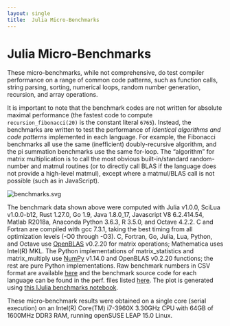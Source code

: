 ```yaml
---
layout: single
title:  Julia Micro-Benchmarks
---
```


# Julia Micro-Benchmarks

These micro-benchmarks, while not comprehensive, do test compiler performance on a range of common code patterns, such as function calls, string parsing, sorting, numerical loops, random number generation, recursion, and array operations.

It is important to note that the benchmark codes are not written for absolute maximal performance (the fastest code to compute `recursion_fibonacci(20)` is the constant literal `6765`). Instead, the benchmarks are written to test the performance of _identical algorithms and code patterns_ implemented in each language. For example, the Fibonacci benchmarks all use the same (inefficient) doubly-recursive algorithm, and the pi summation benchmarks use the same for-loop. The “algorithm” for matrix multiplication is to call the most obvious built-in/standard random-number and matmul routines (or to directly call BLAS if the language does not provide a high-level matmul), except where a matmul/BLAS call is not possible (such as in JavaScript).

![benchmarks.svg](/images/benchmarks.svg)

The benchmark data shown above were computed with Julia v1.0.0, SciLua v1.0.0-b12, Rust 1.27.0, Go 1.9, Java 1.8.0_17, Javascript V8 6.2.414.54, Matlab R2018a, Anaconda Python 3.6.3, R 3.5.0, and Octave 4.2.2\. C and Fortran are compiled with gcc 7.3.1, taking the best timing from all optimization levels (-O0 through -O3). C, Fortran, Go, Julia, Lua, Python, and Octave use [OpenBLAS](https://github.com/xianyi/OpenBLAS) v0.2.20 for matrix operations; Mathematica uses Intel(R) MKL. The Python implementations of matrix_statistics and matrix_multiply use [NumPy](http://www.numpy.org/) v1.14.0 and OpenBLAS v0.2.20 functions; the rest are pure Python implementations. Raw benchmark numbers in CSV format are available [here](/benchmarks/benchmarks.csv) and the benchmark source code for each language can be found in the perf. files listed [here](https://github.com/JuliaLang/Microbenchmarks). The plot is generated using [this IJulia benchmarks notebook](http://nbviewer.ipython.org/url/julialang.org/benchmarks/benchmarks.ipynb).

These micro-benchmark results were obtained on a single core (serial execution) on an Intel(R) Core(TM) i7-3960X 3.30GHz CPU with 64GB of 1600MHz DDR3 RAM, running openSUSE LEAP 15.0 Linux.
